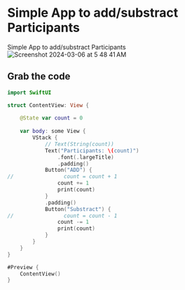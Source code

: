 # Simple App to add/substract Participants
Simple App to add/substract Participants
![Screenshot 2024-03-06 at 5 48 41 AM](https://github.com/danielurra/simple-app-to-add-substract-participants/assets/51704179/60ee3a39-6350-4b56-aefa-25b5fb5269b0)<br>
## Grab the code
```swift
import SwiftUI

struct ContentView: View {
    
    @State var count = 0
    
    var body: some View {
        VStack {
            // Text(String(count))
            Text("Participants: \(count)")
                .font(.largeTitle)
                .padding()
            Button("ADD") {
//                count = count + 1
                count += 1
                print(count)
            }
            .padding()
            Button("Substract") {
//                count = count - 1
                count -= 1
                print(count)
            }
        }
    }
}

#Preview {
    ContentView()
}

```

